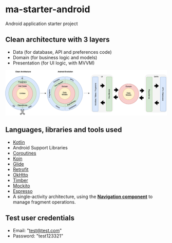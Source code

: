 # ma-starter-android
Android application starter project

## Clean architecture with 3 layers
- Data (for database, API and preferences code)
- Domain (for business logic and models)
- Presentation (for UI logic, with MVVM)

 <img src="docs/cleanArchitecture.png" alt="ArchiTecture logo"/>

## Languages, libraries and tools used

* [Kotlin](https://kotlinlang.org)
* Android Support Libraries
* [Coroutines](https://kotlinlang.org/docs/reference/coroutines-overview.html)
* [Koin](https://insert-koin.io)
* [Glide](https://github.com/bumptech/glide)
* [Retrofit](http://square.github.io/retrofit/)
* [OkHttp](http://square.github.io/okhttp/)
* [Timber](https://github.com/JakeWharton/timber)
* [Mockito](http://site.mockito.org/)
* [Espresso](https://developer.android.com/training/testing/espresso/index.html)
* A single-activity architecture, using the **[Navigation component](https://developer.android.com/guide/navigation/navigation-getting-started)** to manage fragment operations.

## Test user credentials
- Email: "test@test.com"
- Password: "test123321"